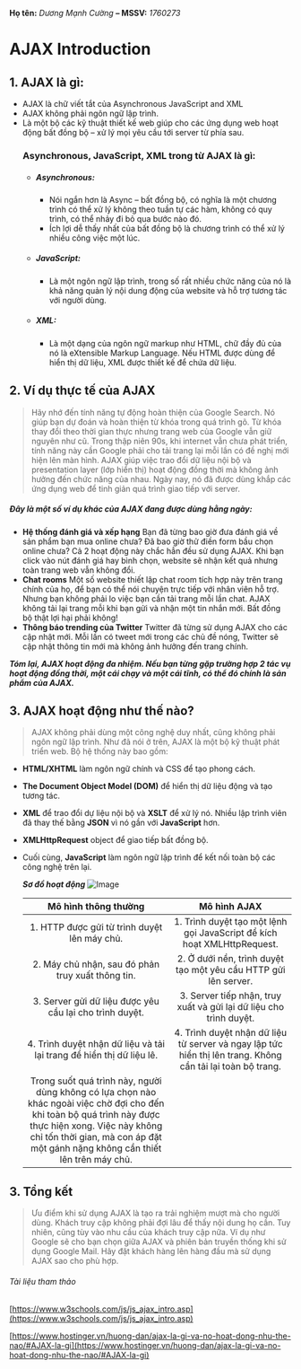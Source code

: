 **Họ tên:** _Dương Mạnh Cường_ **– MSSV:** _1760273_

# AJAX Introduction

## 1. AJAX là gì:
* AJAX là chữ viết tắt của Asynchronous JavaScript and XML
* AJAX không phải ngôn ngữ lập trình.
* Là một bộ các kỹ thuật thiết kế web giúp cho các ứng dụng web hoạt động bất đồng bộ – xử lý mọi yêu cầu tới server từ phía sau.
  ### Asynchronous, JavaScript, XML trong từ AJAX là gì:
  * ##### Asynchronous:
    - Nói ngắn hơn là Async – bất đồng bộ, có nghĩa là một chương trình có thể xử lý không theo tuần tự các hàm, không có quy trình, có thể nhảy đi bỏ qua bước nào đó.
    - Ích lợi dễ thấy nhất của bất đồng bộ là chương trình có thể xử lý nhiều công việc một lúc.
  * ##### JavaScript:
    - Là một ngôn ngữ lập trình, trong số rất nhiều chức năng của nó là khả năng quản lý nội dung động của website và hỗ trợ tương tác với người dùng.
  * ##### XML:
    - Là một dạng của ngôn ngữ markup như HTML, chữ đầy đủ của nó là eXtensible Markup Language. Nếu HTML được dùng để hiển thị dữ liệu, XML được thiết kế để chứa dữ liệu.

## 2. Ví dụ thực tế của AJAX
>Hãy nhớ đến tính năng tự động hoàn thiện của Google Search. Nó giúp bạn dự đoán và hoàn thiện từ khóa trong quá trình gõ. Từ khóa thay đổi theo thời gian thực nhưng trang web của Google vẫn giữ nguyên như cũ.  Trong thập niên 90s, khi internet vẫn chưa phát triển, tính năng này cần Google phải cho tải trang lại mỗi lần có đề nghị mới hiện lên màn hình. AJAX giúp việc trao đổi dữ liệu nội bộ và presentation layer (lớp hiển thị) hoạt động đồng thời mà không ảnh hưởng đến chức năng của nhau. Ngày nay, nó đã được dùng khắp các ứng dụng web để tinh giản quá trình giao tiếp với server.

##### _**Đây là một số ví dụ khác của AJAX đang được dùng hằng ngày:**_
* **Hệ thống đánh giá và xếp hạng**
  Bạn đã từng bao giờ đưa đánh giá về sản phẩm bạn mua online chưa? Đã bao giờ thử điền form bầu chọn online chưa? Cả 2 hoạt động này chắc hẳn đều sử dụng AJAX. Khi bạn click vào nút đánh giá hay bình chọn, website sẽ nhận kết quả nhưng toàn trang web vẫn không đổi.
* **Chat rooms**
  Một số website thiết lập chat room tích hợp này trên trang chính của họ, để bạn có thể nói chuyện trực tiếp với nhân viên hỗ trợ. Nhưng bạn không phải lo việc bạn cần tải trang mỗi lần chat. AJAX không tải lại trang mỗi khi bạn gửi và nhận một tin nhắn mới. Bất đồng bộ thật lợi hại phải không!
* **Thông báo trending của Twitter**
  Twitter đã từng sử dụng AJAX cho các cập nhật mới. Mỗi lần có tweet mới trong các chủ đề nóng, Twitter sẽ cập nhật thông tin mới mà không ảnh hưởng đến trang chính.

_**Tóm lại, AJAX hoạt động đa nhiệm. Nếu bạn từng gặp trường hợp 2 tác vụ hoạt động đồng thời, một cái chạy và một cái tĩnh, có thể đó chính là sản phẩm của AJAX.**_

## 3. AJAX hoạt động như thế nào?
>AJAX không phải dùng một công nghệ duy nhất, cũng không phải ngôn ngữ lập trình. Như đã nói ở trên, AJAX là một bộ kỹ thuật phát triển web. Bộ hệ thống này bao gồm:
* **HTML/XHTML** làm ngôn ngữ chính và CSS để tạo phong cách.
* **The Document Object Model (DOM)** để hiển thị dữ liệu động và tạo tương tác.
* **XML** để trao đổi dự liệu nội bộ và **XSLT** để xử lý nó. Nhiều lập trình viên đã thay thế bằng **JSON** vì nó gần với **JavaScript** hơn.
* **XMLHttpRequest** object để giao tiếp bất đồng bộ.
* Cuối cùng, **JavaScript** làm ngôn ngữ lập trình để kết nối toàn bộ các công nghệ trên lại.

  _**Sơ đồ hoạt động**_ 
  ![Image](https://www.hostinger.vn/huong-dan/wp-content/uploads/sites/10/2019/05/so-do-hoat-dong-diagram-ajax-la-gi.jpg)
  
  | **Mô hình thông thường** | **Mô hình AJAX** |
  | :---: | :---: |
  | 1.	HTTP được gửi từ trình duyệt lên máy chủ. | 1.	Trình duyệt tạo một lệnh gọi JavaScript để kích hoạt XMLHttpRequest. |
  | 2.	Máy chủ nhận, sau đó phản truy xuất thông tin. | 2.	Ở dưới nền, trình duyệt tạo một yêu cầu HTTP gửi lên server. |
  | 3.	Server gửi dữ liệu được yêu cầu lại cho trình duyệt. | 3.	Server tiếp nhận, truy xuất và gửi lại dữ liệu cho trình duyệt. |
  | 4.	Trình duyệt nhận dữ liệu và tải lại trang để hiển thị dữ liệu lê. | 4.	Trình duyệt nhận dữ liệu từ server và ngay lập tức hiển thị lên trang. Không cần tải lại toàn bộ trang. |
  | Trong suốt quá trình này, người dùng không có lựa chọn nào khác ngoài việc chờ đợi cho đến khi toàn bộ quá trình này được thực hiện xong. Việc này không chỉ tốn thời gian, mà con áp đặt một gánh nặng không cần thiết lên trên máy chủ.||
  
   
## 3. Tổng kết
> Ưu điểm khi sử dụng AJAX là tạo ra trải nghiệm mượt mà cho người dùng. Khách truy cập không phải đợi lâu để thấy nội dung họ cần. Tuy nhiên, cũng tùy vào nhu cầu của khách truy cập nữa. Ví dụ như Google sẽ cho bạn chọn giữa AJAX và phiên bản truyền thống khi sử dụng Google Mail. Hãy đặt khách hàng lên hàng đầu mà sử dụng AJAX sao cho phù hợp.

   
###### _Tài liệu tham thảo_
[https://www.w3schools.com/js/js_ajax_intro.asp](https://www.w3schools.com/js/js_ajax_intro.asp)

[https://www.hostinger.vn/huong-dan/ajax-la-gi-va-no-hoat-dong-nhu-the-nao/#AJAX-la-gi](https://www.hostinger.vn/huong-dan/ajax-la-gi-va-no-hoat-dong-nhu-the-nao/#AJAX-la-gi)




    
    
